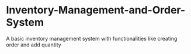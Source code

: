 # Inventory-Management-and-Order-System
A basic inventory management system with functionalities like creating order and add quantity

